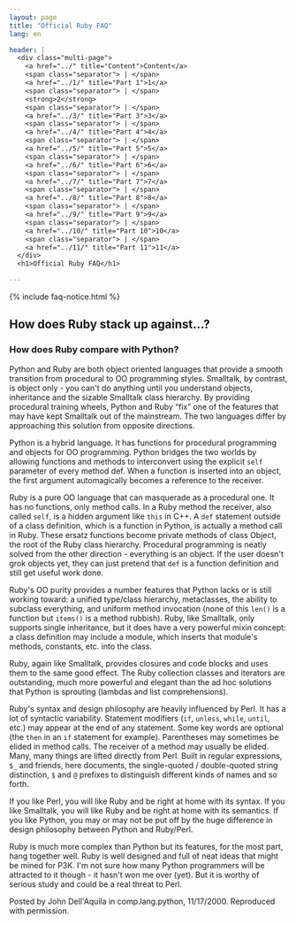 ```yaml
---
layout: page
title: "Official Ruby FAQ"
lang: en

header: |
  <div class="multi-page">
    <a href="../" title="Content">Content</a>
    <span class="separator"> | </span>
    <a href="../1/" title="Part 1">1</a>
    <span class="separator"> | </span>
    <strong>2</strong>
    <span class="separator"> | </span>
    <a href="../3/" title="Part 3">3</a>
    <span class="separator"> | </span>
    <a href="../4/" title="Part 4">4</a>
    <span class="separator"> | </span>
    <a href="../5/" title="Part 5">5</a>
    <span class="separator"> | </span>
    <a href="../6/" title="Part 6">6</a>
    <span class="separator"> | </span>
    <a href="../7/" title="Part 7">7</a>
    <span class="separator"> | </span>
    <a href="../8/" title="Part 8">8</a>
    <span class="separator"> | </span>
    <a href="../9/" title="Part 9">9</a>
    <span class="separator"> | </span>
    <a href="../10/" title="Part 10">10</a>
    <span class="separator"> | </span>
    <a href="../11/" title="Part 11">11</a>
  </div>
  <h1>Official Ruby FAQ</h1>

---
```


{% include faq-notice.html %}

## How does Ruby stack up against...?

### How does Ruby compare with Python?

Python and Ruby are both object oriented languages that provide a smooth
transition from procedural to OO programming styles. Smalltalk, by contrast,
is object only - you can't do anything until you understand objects,
inheritance and the sizable Smalltalk class hierarchy. By providing procedural
training wheels, Python and Ruby “fix” one of the features that may have
kept Smalltalk out of the mainstream. The two languages differ by approaching
this solution from opposite directions.

Python is a hybrid language. It has functions for procedural programming and
objects for OO programming. Python bridges the two worlds by allowing
functions and methods to interconvert using the explicit `self` parameter
of every method def. When a function is inserted into an object, the first
argument automagically becomes a reference to the receiver.

Ruby is a pure OO language that can masquerade as a procedural one. It has no
functions, only method calls. In a Ruby method the receiver, also called
`self`, is a hidden argument like `this` in C++. A `def` statement outside of
a class definition, which is a function in Python, is actually a method call
in Ruby. These ersatz functions become private methods of class Object, the
root of the Ruby class hierarchy. Procedural programming is neatly solved from
the other direction - everything is an object. If the user doesn't grok
objects yet, they can just pretend that `def` is a function definition and
still get useful work done.

Ruby's OO purity provides a number features that Python lacks or is still
working toward: a unified type/class hierarchy, metaclasses, the ability to
subclass everything, and uniform method invocation (none of this `len()` is a
function but `items()` is a method rubbish). Ruby, like Smalltalk, only
supports single inheritance, but it does have a very powerful mixin concept:
a class definition may include a module, which inserts that module's methods,
constants, etc. into the class.

Ruby, again like Smalltalk, provides closures and code blocks and uses them
to the same good effect. The Ruby collection classes and iterators are
outstanding, much more powerful and elegant than the ad hoc solutions that
Python is sprouting (lambdas and list comprehensions).

Ruby's syntax and design philosophy are heavily influenced by Perl. It has a
lot of syntactic variability. Statement modifiers (`if`, `unless`, `while`,
`until`, etc.) may appear at the end of any statement. Some key words are
optional (the `then` in an `if` statement for example). Parentheses may
sometimes be elided in method calls. The receiver of a method may usually be
elided.
Many, many things are lifted directly from Perl.
Built in regular expressions, `$_` and friends, here documents, the
single-quoted / double-quoted string distinction, `$` and `@` prefixes to
distinguish different kinds of names and so forth.

If you like Perl, you will like Ruby and be right at home with its syntax.
If you like Smalltalk, you will like Ruby and be right at home with its
semantics. If you like Python, you may or may not be put off by the huge
difference in design philosophy between Python and Ruby/Perl.

Ruby is much more complex than Python but its features, for the most part,
hang together well. Ruby is well designed and full of neat ideas that might be
mined for P3K. I'm not sure how many Python programmers will be attracted to
it though - it hasn't won me over (yet). But it is worthy of serious study and
could be a real threat to Perl.

Posted by John Dell'Aquila in comp.lang.python, 11/17/2000.
Reproduced with permission.
